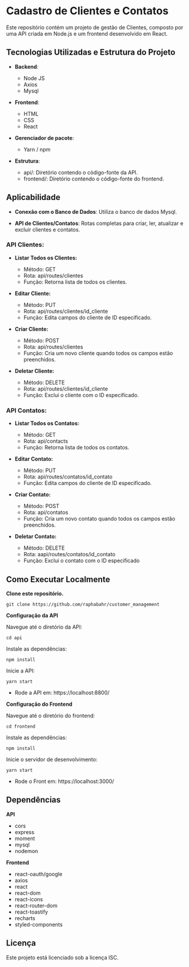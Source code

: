 
# Cadastro de Clientes e Contatos

Este repositório contém um projeto de gestão de Clientes, composto por uma API criada em Node.js e um frontend desenvolvido em React.

## Tecnologias Utilizadas e Estrutura do Projeto

- **Backend**:
  - Node JS
  - Axios
  - Mysql
    
- **Frontend**:
  - HTML
  - CSS
  - React

- **Gerenciador de pacote**:
  - Yarn / npm
    
- **Estrutura**:    
  - api/: Diretório contendo o código-fonte da API.
  - frontend/: Diretório contendo o código-fonte do frontend.

## Aplicabilidade

- **Conexão com o Banco de Dados**: Utiliza o banco de dados Mysql.

- **API de Clientes/Contatos**: Rotas completas para criar, ler, atualizar e excluir clientes e contatos.

### API Clientes:

- **Listar Todos os Clientes:**
  - Método: GET
  - Rota: api/routes/clientes
  - Função: Retorna lista de todos os clientes.

- **Editar Cliente:**
  - Método: PUT
  - Rota: api/routes/clientes/id_cliente
  - Função: Edita campos do cliente de ID especificado.

- **Criar Cliente:**
  - Método: POST
  - Rota: api/routes/clientes
  - Função: Cria um novo cliente quando todos os campos estão preenchidos.

- **Deletar Cliente:**
  - Método: DELETE
  - Rota: api/routes/clientes/id_cliente
  - Função: Exclui o cliente com o ID especificado.

### API Contatos:
- **Listar Todos os Contatos:**
  - Método: GET
  - Rota: api/contacts
  - Função: Retorna lista de todos os contatos.

- **Editar Contato:**
  - Método: PUT
  - Rota: api/routes/contatos/id_contato
  - Função: Edita campos do cliente de ID especificado.

- **Criar Contato:**
  - Método: POST
  - Rota: api/contatos
  - Função: Cria um novo contato quando todos os campos estão preenchidos.

- **Deletar Contato:**
  - Método: DELETE
  - Rota: aapi/routes/contatos/id_contato
  - Função: Exclui o contato com o ID especificado
    
    
## Como Executar Localmente

**Clone este repositório.**


```
git clone https://github.com/raphabahr/customer_management
```

**Configuração da API**


Navegue até o diretório da API: 
```
cd api
```

Instale as dependências:
```
npm install
```

Inicie a API:
```
yarn start
```

 - Rode a API em: https://localhost:8800/
   

**Configuração do Frontend**


Navegue até o diretório do frontend:
```
cd frontend
```

Instale as dependências:
```
npm install
```

Inicie o servidor de desenvolvimento:
```
yarn start
```

 - Rode o Front em: https://localhost:3000/
   

## Dependências


**API**
- cors
- express
- moment
- mysql
- nodemon

**Frontend**
- react-oauth/google
- axios
- react
- react-dom
- react-icons
- react-router-dom
- react-toastify
- recharts
- styled-components

## Licença
Este projeto está licenciado sob a licença ISC.

